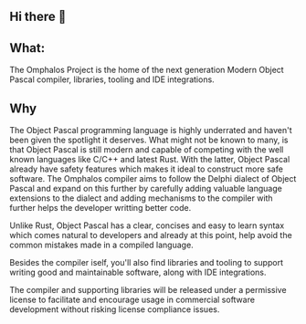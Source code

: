 ## Hi there 👋

## What:
The Omphalos Project is the home of the next generation Modern Object Pascal compiler, libraries, tooling and IDE integrations.

## Why
The Object Pascal programming language is highly underrated and haven't been given the spotlight it deserves.
What might not be known to many, is that Object Pascal is still modern and capable of competing with the well known languages like C/C++ and latest Rust.
With the latter, Object Pascal already have safety features which makes it ideal to construct more safe software.
The Omphalos compiler aims to follow the Delphi dialect of Object Pascal and expand on this further by carefully adding valuable language extensions to the dialect and adding mechanisms to the compiler with further helps the developer writting better code.

Unlike Rust, Object Pascal has a clear, concises and easy to learn syntax which comes natural to developers and already at this point, help avoid the common mistakes made in a compiled language.

Besides the compiler iself, you'll also find libraries and tooling to support writing good and maintainable software, along with IDE integrations.

The compiler and supporting libraries will be released under a permissive license to facilitate and encourage usage in commercial software development without risking license compliance issues.

<!--

**Here are some ideas to get you started:**

🙋‍♀️ A short introduction - what is your organization all about?
🌈 Contribution guidelines - how can the community get involved?
👩‍💻 Useful resources - where can the community find your docs? Is there anything else the community should know?
🍿 Fun facts - what does your team eat for breakfast?
🧙 Remember, you can do mighty things with the power of [Markdown](https://docs.github.com/github/writing-on-github/getting-started-with-writing-and-formatting-on-github/basic-writing-and-formatting-syntax)
-->
